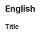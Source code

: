 # English

## Title

<title>

## Ingredients for Two Persons

* <ingredients>

## Preperation

* <steps>

## Tags

* <tags>

# Deutsch

## Titel

Freiberger Eierschecke nach Art des Hauses Kudoweh-Leibelt.

## Zutaten für zwölf Personen

### Boden

* 250 g Mehl
* 1 Ei
* 125 g Butter
* 40 g Zucker
* 1 Prise Salz
* 1 Päckchen Vanillezucker

### Belag

* 4 Eier
* 125 g Zucker
* 200 g Butter
* 1 Paar Mandelblätchen

## Zuebreitung

### Boden

* Alle Zutaten per Hand miteinander verkneten
* Eine Kugel formen
* In Frischhaltefolie wickeln und für 30 Minuten in den Kühlschrank legen
* Teig in eine gefettete 28-er Springform geben und festdrücken

### Belag

* 3 Eigelb, ein ganzes Ei und Zucker in eine Rührschüssel geben und circa fünf Minuten mixen
* Butter schmelzen und heiß (sehr wichtig) in die Ei-Zuckermischung
* Alles erneut kurz durchmixen
* Eiweiß steif schlagen und unter die Ei-Zucker-Buttermischung heben
* Ei-Zucker-Buttermischung auf den Boden geben
* Alles mit Mandelblättchen bestreuen
* Im vorgeheizten Backofen bei 150 °C 30 Miunten backen
* Nicht warten bis die Eierscheck ganz fest ist!
* Die Mitte darf nicht fest, aber auch nicht wie Wasser sein - wir sagen zu der Viskosität "läufig"

## Schlagworte

* Butter
* Ei
* Mandeln
* Salz
* Vanille
* Zucker
